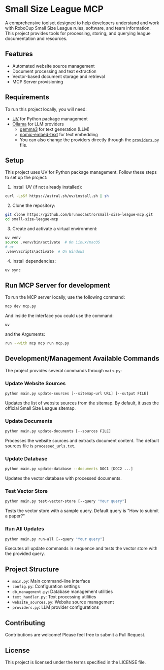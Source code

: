 # Small Size League MCP

A comprehensive toolset designed to help developers understand and work with RoboCup Small Size League rules, software, and team information. This project provides tools for processing, storing, and querying league documentation and resources.

## Features

- Automated website source management
- Document processing and text extraction
- Vector-based document storage and retrieval
- MCP Server provisioning

## Requirements

To run this project locally, you will need:

- [UV](https://astral.sh/uv/) for Python package management
- [Ollama](https://ollama.com) for LLM providers
  - [gemma3](https://ollama.com/library/gemma3) for text generation (LLM)
  - [nomic-embed-text](https://ollama.com/library/nomic-embed-text) for text embedding
  - You can also change the providers directly through the [`providers.py`](./providers.py) file.

## Setup

This project uses UV for Python package management. Follow these steps to set up the project:

1. Install UV (if not already installed):
```bash
curl -LsSf https://astral.sh/uv/install.sh | sh
```

2. Clone the repository:
```bash
git clone https://github.com/brunoocastro/small-size-league-mcp.git
cd small-size-league-mcp
```

3. Create and activate a virtual environment:
```bash
uv venv
source .venv/bin/activate  # On Linux/macOS
# or
.venv\Scripts\activate  # On Windows
```

4. Install dependencies:
```bash
uv sync
```

## Run MCP Server for development
To run the MCP server locally, use the following command:

```bash
mcp dev mcp.py
```

And inside the interface you could use the command:
```bash
uv
```

and the Arguments:
```bash
run --with mcp mcp run mcp.py
```

## Development/Management Available Commands

The project provides several commands through `main.py`:

### Update Website Sources
```bash
python main.py update-sources [--sitemap-url URL] [--output FILE]
```
Updates the list of website sources from the sitemap. By default, it uses the official Small Size League sitemap.

### Update Documents
```bash
python main.py update-documents [--sources FILE]
```
Processes the website sources and extracts document content. The default sources file is `processed_urls.txt`.

### Update Database
```bash
python main.py update-database --documents DOC1 [DOC2 ...]
```
Updates the vector database with processed documents.

### Test Vector Store
```bash
python main.py test-vector-store [--query "Your query"]
```
Tests the vector store with a sample query. Default query is "How to submit a paper?"

### Run All Updates
```bash
python main.py run-all [--query "Your query"]
```
Executes all update commands in sequence and tests the vector store with the provided query.

## Project Structure

- `main.py`: Main command-line interface
- `config.py`: Configuration settings
- `db_management.py`: Database management utilities
- `text_handler.py`: Text processing utilities
- `website_sources.py`: Website source management
- `providers.py`: LLM provider configurations

## Contributing

Contributions are welcome! Please feel free to submit a Pull Request.

## License

This project is licensed under the terms specified in the LICENSE file.
